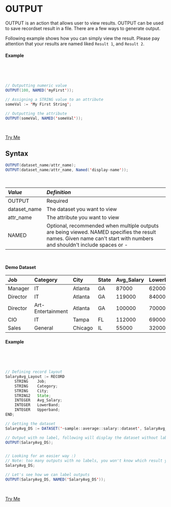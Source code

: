 # OUTPUT

OUTPUT is an action that allows user to view results. OUTPUT can be used to save recordset result in a file. 
There are a few ways to generate output.

Following example shows how you can simply view the result. Please pay attention that your results are named liked  `Result 1`, and  `Result 2`. 

#### Example

<br>
<pre id="OutputExample">

``` java
// Outputting numeric value
OUTPUT(100, NAMED('myFirst'));

// Assigning a STRING value to an attribute
someVal := 'My First String';

// Outputting the attribute
OUTPUT(someVal, NAMED('someVal'));
```
</pre>

<a class="trybutton" href="javascript:OpenECLEditor(['OutputExample'])"> Try Me </a>

## Syntax


```java
OUTPUT(dataset_name/attr_name);
OUTPUT(dataset_name/attr_name, Named('display-name'));
```
<br> 

|*Value*|*Definition*|
|:----|:---------|
OUTPUT | Required 
dataset_name | The dataset you want to view 
attr_name | The attribute you want to view
NAMED | Optional, recommended when multiple outputs are being viewed. NAMED specifies the result names. Given name can't start with numbers and shouldn't include spaces or -

<br>

**Demo Dataset**

|Job|Category|City|State|Avg_Salary|LowerBand|Upperband|
|:--|:--|:--|:--|:--|:--|:--|
Manager|IT|Atlanta|GA|87000|62000|114000
Director|IT|Atlanta|GA|119000|84000|156000
Director|Art-Entertainment|Atlanta|GA|100000|70000|133000
CIO|IT|Tampa|FL|112000|69000|131000
Sales|General|Chicago|IL|55000|32000|121000

#### Example
<br>
<pre id="DatasetExample">

``` java
// Defining record layout
SalaryAvg_Layout := RECORD
    STRING    Job;
    STRING    Category;
    STRING    City;
    STRING2   State;
    INTEGER   Avg_Salary;
    INTEGER   LowerBand;
    INTEGER   Upperband;
END;

// Getting the dataset
SalaryAvg_DS := DATASET('~sample::average::salary::dataset', SalaryAvg_Layout, THOR);

// Output with no label, following will display the dataset without labeling the output
OUTPUT(SalaryAvg_DS);


// Looking for an easier way :)
// Note: too many outputs with no labels, you won't know which result you are looking at.
SalaryAvg_DS;

// Let's see how we can label outputs
OUTPUT(SalaryAvg_DS, NAMED('SalaryAvg_DS'));
```
</pre>

<a class="trybutton" href="javascript:OpenECLEditor(['DatasetExample'])"> Try Me </a>


